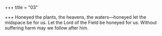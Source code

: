 +++
title = "03"

+++
Honeyed the plants, the heavens, the waters—honeyed let the midspace  be for us.
Let the Lord of the Field be honeyed for us. Without suffering harm  may we follow after him.
